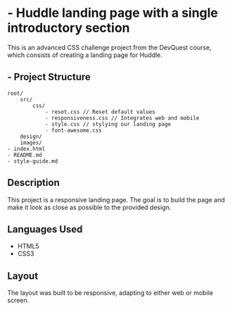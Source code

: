 # - Huddle landing page with a single introductory section
This is an advanced CSS challenge project from the DevQuest course, which consists of creating a landing page for Huddle.

## - Project Structure
    root/
        src/
            css/
                - reset.css // Reset default values
                - responsiveness.css // Integrates web and mobile
                - style.css // stylying our landing page 
                - font-awesome.css
        design/
        images/  
    - index.html
    - README.md
    - style-guide.md

## Description

This project is a responsive landing page. The goal is to build the page and make it look as close as possible to the provided design.

## Languages Used

* HTML5
* CSS3

## Layout

The layout was built to be responsive, adapting to either web or mobile screen.